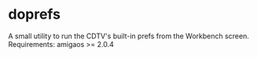 # doprefs

A small utility to run the CDTV's built-in prefs from the Workbench screen.
Requirements: amigaos >= 2.0.4
